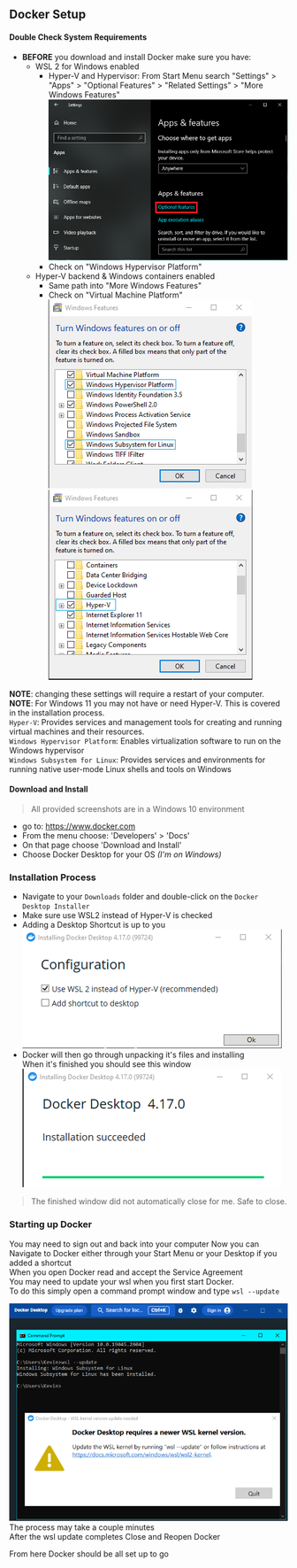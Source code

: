 ## Docker Setup

#### Double Check System Requirements
- **BEFORE** you download and install Docker make sure you have:
	+ WSL 2 for Windows enabled
		* Hyper-V and Hypervisor: From Start Menu search "Settings" > "Apps" > "Optional Features" > "Related Settings" > "More Windows Features"  
![](img/00-optional-features.png)
		* Check on "Windows Hypervisor Platform"
	+ Hyper-V backend & Windows containers enabled
		* Same path into "More Windows Features"
		* Check on "Virtual Machine Platform"  
![](img/01-optional-features.png)
![](img/02-optional-features.png)  

**NOTE**: changing these settings will require a restart of your computer.   
**NOTE**: For Windows 11 you may not have or need Hyper-V. This is covered in the installation process.  
`Hyper-V`: Provides services and management tools for creating and running virtual machines and their resources.  
`Windows Hypervisor Platform`: 
Enables virtualization software to run on the Windows hypervisor  
`Windows Subsystem for Linux`: Provides services and environments for running native user-mode Linux shells and tools on Windows  

#### Download and Install
> All provided screenshots are in a Windows 10 environment
- go to: https://www.docker.com
- From the menu choose: 'Developers' > 'Docs'
- On that page choose 'Download and Install'
- Choose Docker Desktop for your OS *(I'm on Windows)*

### Installation Process
- Navigate to your `Downloads` folder and double-click on the `Docker Desktop Installer`
- Make sure use WSL2 instead of Hyper-V is checked
- Adding a Desktop Shortcut is up to you  
![](img/00-installation-process.png)  
- Docker will then go through unpacking it's files and installing  
When it's finished you should see this window  
![](img/01-installation-process.png)  
> The finished window did not automatically close for me. Safe to close.

### Starting up Docker
You may need to sign out and back into your computer
Now you can Navigate to Docker either through your Start Menu or your Desktop if you added a shortcut  
When you open Docker read and accept the Service Agreement  
You may need to update your wsl when you first start Docker.  
To do this simply open a command prompt window and type `wsl --update`  

![](img/02-installation-process.png)  
The process may take a couple minutes  
After the wsl update completes Close and Reopen Docker  

From here Docker should be all set up to go